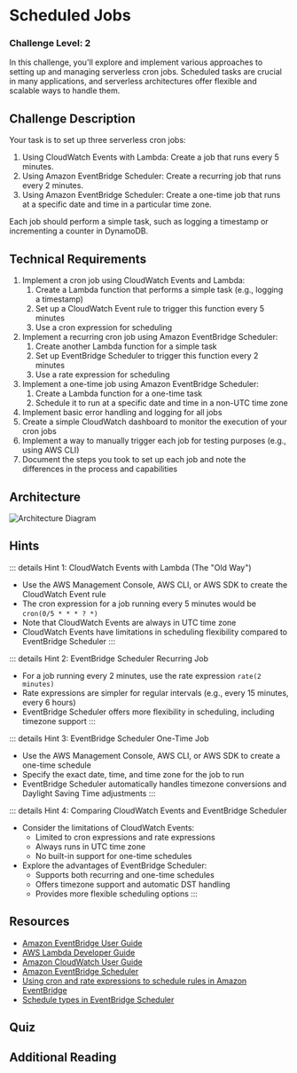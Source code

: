 <script setup>
import Quiz from "../../../components/Quiz.vue"
</script>

# Scheduled Jobs

### Challenge Level: 2

In this challenge, you'll explore and implement various approaches to setting up and managing serverless cron jobs. Scheduled tasks are crucial in many applications, and serverless architectures offer flexible and scalable ways to handle them.

## Challenge Description

Your task is to set up three serverless cron jobs:

1. Using CloudWatch Events with Lambda: Create a job that runs every 5 minutes.
2. Using Amazon EventBridge Scheduler: Create a recurring job that runs every 2 minutes.
3. Using Amazon EventBridge Scheduler: Create a one-time job that runs at a specific date and time in a particular time zone.

Each job should perform a simple task, such as logging a timestamp or incrementing a counter in DynamoDB.

## Technical Requirements

1. Implement a cron job using CloudWatch Events and Lambda:
   1. Create a Lambda function that performs a simple task (e.g., logging a timestamp)
   2. Set up a CloudWatch Event rule to trigger this function every 5 minutes
   3. Use a cron expression for scheduling
2. Implement a recurring cron job using Amazon EventBridge Scheduler:
   1. Create another Lambda function for a simple task
   2. Set up EventBridge Scheduler to trigger this function every 2 minutes
   3. Use a rate expression for scheduling
3. Implement a one-time job using Amazon EventBridge Scheduler:
   1. Create a Lambda function for a one-time task
   2. Schedule it to run at a specific date and time in a non-UTC time zone
4. Implement basic error handling and logging for all jobs
5. Create a simple CloudWatch dashboard to monitor the execution of your cron jobs
6. Implement a way to manually trigger each job for testing purposes (e.g., using AWS CLI)
7. Document the steps you took to set up each job and note the differences in the process and capabilities

## Architecture

![Architecture Diagram](./serverless-cron-jobs.png)

## Hints

::: details Hint 1: CloudWatch Events with Lambda (The "Old Way")
- Use the AWS Management Console, AWS CLI, or AWS SDK to create the CloudWatch Event rule
- The cron expression for a job running every 5 minutes would be `cron(0/5 * * * ? *)`
- Note that CloudWatch Events are always in UTC time zone
- CloudWatch Events have limitations in scheduling flexibility compared to EventBridge Scheduler
:::

::: details Hint 2: EventBridge Scheduler Recurring Job
- For a job running every 2 minutes, use the rate expression `rate(2 minutes)`
- Rate expressions are simpler for regular intervals (e.g., every 15 minutes, every 6 hours)
- EventBridge Scheduler offers more flexibility in scheduling, including timezone support
:::

::: details Hint 3: EventBridge Scheduler One-Time Job
- Use the AWS Management Console, AWS CLI, or AWS SDK to create a one-time schedule
- Specify the exact date, time, and time zone for the job to run
- EventBridge Scheduler automatically handles timezone conversions and Daylight Saving Time adjustments
:::

::: details Hint 4: Comparing CloudWatch Events and EventBridge Scheduler
- Consider the limitations of CloudWatch Events:
  - Limited to cron expressions and rate expressions
  - Always runs in UTC time zone
  - No built-in support for one-time schedules
- Explore the advantages of EventBridge Scheduler:
  - Supports both recurring and one-time schedules
  - Offers timezone support and automatic DST handling
  - Provides more flexible scheduling options
:::

## Resources

- [Amazon EventBridge User Guide](https://docs.aws.amazon.com/eventbridge/latest/userguide/what-is-amazon-eventbridge.html)
- [AWS Lambda Developer Guide](https://docs.aws.amazon.com/lambda/latest/dg/welcome.html)
- [Amazon CloudWatch User Guide](https://docs.aws.amazon.com/AmazonCloudWatch/latest/monitoring/WhatIsCloudWatch.html)
- [Amazon EventBridge Scheduler](https://docs.aws.amazon.com/eventbridge/latest/userguide/using-eventbridge-scheduler.html)
- [Using cron and rate expressions to schedule rules in Amazon EventBridge](https://docs.aws.amazon.com/eventbridge/latest/userguide/eb-scheduled-rule-pattern.html)
- [Schedule types in EventBridge Scheduler](https://docs.aws.amazon.com/scheduler/latest/UserGuide/schedule-types.html#schedule-type-timezone)

## Quiz

<Quiz 
  question="Which service offers built-in support for one-time scheduled jobs?"
  :answers="['CloudWatch Events', 'EventBridge Scheduler', 'Both services', 'Neither service']"
  :correctAnswer="1"
  :answerInfo="[
    'CloudWatch Events does not have built-in support for one-time scheduled jobs.',
    'Correct! EventBridge Scheduler provides built-in support for both one-time and recurring scheduled jobs.',
    'Only EventBridge Scheduler offers this feature.',
    'EventBridge Scheduler does offer this feature.'
    ]"
/>

<Quiz 
  question="How does EventBridge Scheduler handle different time zones and Daylight Saving Time (DST)?"
  :answers="['It does not support different time zones', 'Users must manually adjust for DST', 'It automatically handles time zone conversions and DST adjustments', 'It only supports UTC time zone']"
  :correctAnswer="2"
  :answerInfo="[
    'EventBridge Scheduler does support different time zones.',
    'EventBridge Scheduler handles DST adjustments automatically.',
    'Correct! EventBridge Scheduler automatically handles time zone conversions and Daylight Saving Time adjustments, making it easier to schedule jobs in specific time zones.',
    'EventBridge Scheduler supports multiple time zones, not just UTC.'
    ]"
/>

<Quiz 
  question="What is the main advantage of using a rate expression instead of a cron expression for recurring jobs?"
  :answers="['Rate expressions are more powerful', 'Rate expressions are simpler for regular intervals', 'Rate expressions allow for more complex schedules', 'Rate expressions are faster to process']"
  :correctAnswer="1"
  :answerInfo="[
  'Cron expressions are generally more powerful and flexible than rate expressions.',
  'Correct! Rate expressions are simpler and more intuitive for scheduling jobs at regular intervals, such as every 15 minutes or every 6 hours.',
  'Cron expressions actually allow for more complex schedules than rate expressions.',
  'The processing speed is not a significant factor in choosing between rate and cron expressions.'
  ]"
/>

<Quiz 
  question="What is a key limitation of CloudWatch Events compared to EventBridge Scheduler?"
  :answers="['CloudWatch Events can not trigger Lambda functions', 'CloudWatch Events only support rate expressions', 'CloudWatch Events always run in UTC time zone', 'CloudWatch Events do not support recurring jobs']"
  :correctAnswer="2"
  :answerInfo="[
  'CloudWatch Events can trigger Lambda functions.',
  'CloudWatch Events support both cron and rate expressions.',
  'Correct! CloudWatch Events always run in UTC time zone, which can be a limitation when you need to schedule jobs in specific local time zones.',
  'CloudWatch Events do support recurring jobs.'
  ]"
/>

## Additional Reading


